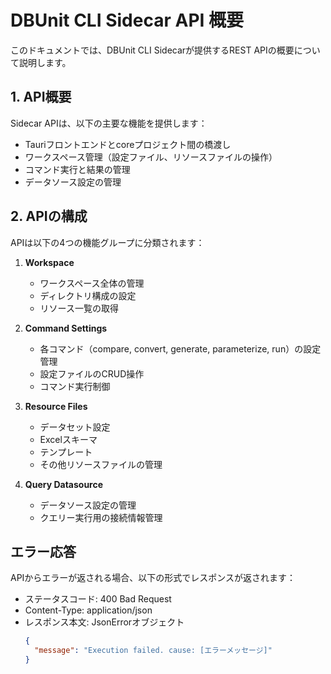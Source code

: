 # DBUnit CLI Sidecar API 概要

このドキュメントでは、DBUnit CLI Sidecarが提供するREST APIの概要について説明します。

## 1. API概要

Sidecar APIは、以下の主要な機能を提供します：

- Tauriフロントエンドとcoreプロジェクト間の橋渡し
- ワークスペース管理（設定ファイル、リソースファイルの操作）
- コマンド実行と結果の管理
- データソース設定の管理

## 2. APIの構成

APIは以下の4つの機能グループに分類されます：

1. **Workspace**
   - ワークスペース全体の管理
   - ディレクトリ構成の設定
   - リソース一覧の取得

2. **Command Settings**
   - 各コマンド（compare, convert, generate, parameterize, run）の設定管理
   - 設定ファイルのCRUD操作
   - コマンド実行制御

3. **Resource Files**
   - データセット設定
   - Excelスキーマ
   - テンプレート
   - その他リソースファイルの管理

4. **Query Datasource**
   - データソース設定の管理
   - クエリー実行用の接続情報管理

## エラー応答

APIからエラーが返される場合、以下の形式でレスポンスが返されます：

- ステータスコード: 400 Bad Request
- Content-Type: application/json
- レスポンス本文: JsonErrorオブジェクト
  ```json
  {
    "message": "Execution failed. cause: [エラーメッセージ]"
  }